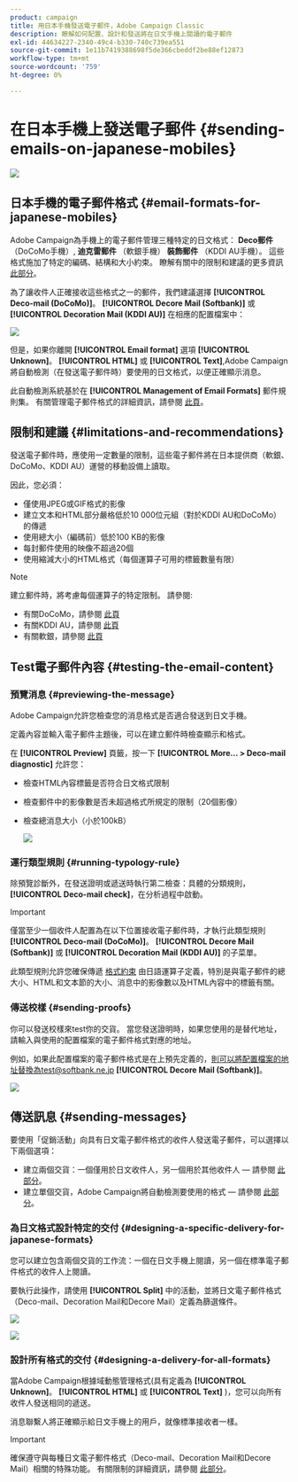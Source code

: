 ```yaml
---
product: campaign
title: 用日本手機發送電子郵件，Adobe Campaign Classic
description: 瞭解如何配置、設計和發送將在日文手機上閱讀的電子郵件
exl-id: 44634227-2340-49c4-b330-740c739ea551
source-git-commit: 1e11b7419388698f5de366cbeddf2be88ef12873
workflow-type: tm+mt
source-wordcount: '759'
ht-degree: 0%

---
```


# 在日本手機上發送電子郵件 {#sending-emails-on-japanese-mobiles}

![](../../assets/common.svg)

## 日本手機的電子郵件格式 {#email-formats-for-japanese-mobiles}

Adobe Campaign為手機上的電子郵件管理三種特定的日文格式： **Deco郵件** （DoCoMo手機）, **迪克雷郵件** （軟銀手機） **裝飾郵件** （KDDI AU手機）。 這些格式施加了特定的編碼、結構和大小約束。 瞭解有關中的限制和建議的更多資訊 [此部分](#limitations-and-recommendations)。

為了讓收件人正確接收這些格式之一的郵件，我們建議選擇 **[!UICONTROL Deco-mail (DoCoMo)]**。 **[!UICONTROL Decore Mail (Softbank)]** 或 **[!UICONTROL Decoration Mail (KDDI AU)]** 在相應的配置檔案中：

![](assets/deco-mail_03.png)

但是，如果你離開 **[!UICONTROL Email format]** 選項 **[!UICONTROL Unknown]**。 **[!UICONTROL HTML]** 或 **[!UICONTROL Text]**,Adobe Campaign將自動檢測（在發送電子郵件時）要使用的日文格式，以便正確顯示消息。

此自動檢測系統基於在 **[!UICONTROL Management of Email Formats]** 郵件規則集。 有關管理電子郵件格式的詳細資訊，請參閱 [此頁](../../installation/using/email-deliverability.md#managing-email-formats)。

## 限制和建議 {#limitations-and-recommendations}

發送電子郵件時，應使用一定數量的限制，這些電子郵件將在日本提供商（軟銀、DoCoMo、KDDI AU）運營的移動設備上讀取。

因此，您必須：

* 僅使用JPEG或GIF格式的影像
* 建立文本和HTML部分嚴格低於10 000位元組（對於KDDI AU和DoCoMo）的傳遞
* 使用總大小（編碼前）低於100 KB的影像
* 每封郵件使用的映像不超過20個
* 使用縮減大小的HTML格式（每個運算子可用的標籤數量有限）

>[!NOTE]
>
>建立郵件時，將考慮每個運算子的特定限制。 請參閱:
>
>* 有關DoCoMo，請參閱 [此頁](https://www.nttdocomo.co.jp/service/developer/make/content/deco_mail/index.html)
>* 有關KDDI AU，請參閱 [此頁](https://www.au.com/ezfactory/tec/spec/decorations/template.html)
>* 有關軟銀，請參閱 [此頁](https://www.support.softbankmobile.co.jp/partner/home_tech3/index.cfm)


## Test電子郵件內容 {#testing-the-email-content}

### 預覽消息 {#previewing-the-message}

Adobe Campaign允許您檢查您的消息格式是否適合發送到日文手機。

定義內容並輸入電子郵件主題後，可以在建立郵件時檢查顯示和格式。

在 **[!UICONTROL Preview]** 頁籤，按一下 **[!UICONTROL More... > Deco-mail diagnostic]** 允許您：

* 檢查HTML內容標籤是否符合日文格式限制
* 檢查郵件中的影像數是否未超過格式所規定的限制（20個影像）
* 檢查總消息大小（小於100kB）

   ![](assets/deco-mail_06.png)

### 運行類型規則 {#running-typology-rule}

除預覽診斷外，在發送證明或遞送時執行第二檢查：具體的分類規則， **[!UICONTROL Deco-mail check]**，在分析過程中啟動。

>[!IMPORTANT]
>
>僅當至少一個收件人配置為在以下位置接收電子郵件時，才執行此類型規則 **[!UICONTROL Deco-mail (DoCoMo)]**。 **[!UICONTROL Decore Mail (Softbank)]** 或 **[!UICONTROL Decoration Mail (KDDI AU)]** 的子菜單。

此類型規則允許您確保傳遞 [格式約束](#limitations-and-recommendations) 由日語運算子定義，特別是與電子郵件的總大小、HTML和文本節的大小、消息中的影像數以及HTML內容中的標籤有關。

### 傳送校樣 {#sending-proofs}

你可以發送校樣來test你的交貨。 當您發送證明時，如果您使用的是替代地址，請輸入與使用的配置檔案的電子郵件格式對應的地址。

例如，如果此配置檔案的電子郵件格式是在上預先定義的，則可以將配置檔案的地址替換為test@softbank.ne.jp **[!UICONTROL Decore Mail (Softbank)]**。

![](assets/deco-mail_05.png)

## 傳送訊息 {#sending-messages}

要使用「促銷活動」向具有日文電子郵件格式的收件人發送電子郵件，可以選擇以下兩個選項：

* 建立兩個交貨：一個僅用於日文收件人，另一個用於其他收件人 — 請參閱 [此部分](#designing-a-specific-delivery-for-japanese-formats)。
* 建立單個交貨，Adobe Campaign將自動檢測要使用的格式 — 請參閱 [此部分](#designing-a-delivery-for-all-formats)。

### 為日文格式設計特定的交付 {#designing-a-specific-delivery-for-japanese-formats}

您可以建立包含兩個交貨的工作流：一個在日文手機上閱讀，另一個在標準電子郵件格式的收件人上閱讀。

要執行此操作，請使用 **[!UICONTROL Split]** 中的活動，並將日文電子郵件格式（Deco-mail、Decoration Mail和Decore Mail）定義為篩選條件。

![](assets/deco-mail_08.png)

![](assets/deco-mail_07.png)

### 設計所有格式的交付 {#designing-a-delivery-for-all-formats}

當Adobe Campaign根據域動態管理格式(具有定義為 **[!UICONTROL Unknown]**。 **[!UICONTROL HTML]** 或 **[!UICONTROL Text]** )，您可以向所有收件人發送相同的遞送。

消息聯繫人將正確顯示給日文手機上的用戶，就像標準接收者一樣。

>[!IMPORTANT]
>
>確保遵守與每種日文電子郵件格式（Deco-mail、Decoration Mail和Decore Mail）相關的特殊功能。 有關限制的詳細資訊，請參閱 [此部分](#limitations-and-recommendations)。

